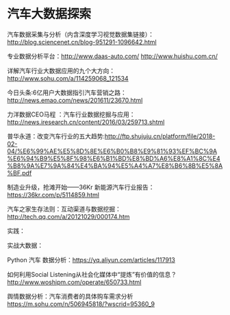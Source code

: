 # 汽车大数据探索

汽车数据采集与分析（内含深度学习视觉数据集链接）：http://blog.sciencenet.cn/blog-951291-1096642.html

专业数据分析平台：http://www.daas-auto.com/ http://www.huishu.com.cn/

详解汽车行业大数据应用的九个大方向：http://www.sohu.com/a/114259068_121534

今日头条:6亿用户大数据指引汽车营销之路：http://news.emao.com/news/201611/23670.html

力洋数据CEO马程 ：汽车行业数据挖掘与应用：http://news.iresearch.cn/content/2016/03/259713.shtml

普华永道：改变汽车行业的五大趋势:http://ftp.shujuju.cn/platform/file/2018-02-04/%E6%99%AE%E5%8D%8E%E6%B0%B8%E9%81%93%EF%BC%9A%E6%94%B9%E5%8F%98%E6%B1%BD%E8%BD%A6%E8%A1%8C%E4%B8%9A%E7%9A%84%E4%BA%94%E5%A4%A7%E8%B6%8B%E5%8A%BF.pdf

制造业升级，抢滩开始——36Kr 新能源汽车行业报告：https://36kr.com/p/5114859.html

汽车之家生存法则：互动渠道与数据挖掘：http://tech.qq.com/a/20121029/000174.htm

实践：

实战大数据：

Python 汽车 数据分析：https://yq.aliyun.com/articles/117913

如何利用Social Listening从社会化媒体中“提炼”有价值的信息？ http://www.woshipm.com/operate/650733.html

舆情数据分析：汽车消费者的具体购车需求分析 https://m.sohu.com/n/506945818/?wscrid=95360_9


